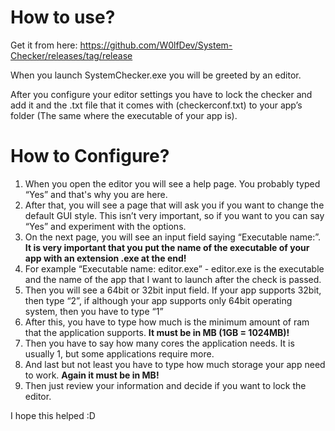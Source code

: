 ﻿
# How to use?

Get it from here: https://github.com/W0lfDev/System-Checker/releases/tag/release

When you launch SystemChecker.exe you will be greeted by an editor.

After you configure your editor settings you have to lock the checker and add it and the .txt file that it comes with (checkerconf.txt) to your app’s folder (The same where the executable of your app is).

# How to Configure?

1.  When you open the editor you will see a help page. You probably typed “Yes” and that's why you are here.
2.  After that, you will see a page that will ask you if you want to change the default GUI style. This isn’t very important, so if you want to you can say “Yes” and experiment with the options.
3.  On the next page, you will see an input field saying “Executable name:”. **It is very important that you put the name of the executable of your app with an extension .exe at the end!**
4.  For example “Executable name: editor.exe” - editor.exe is the executable and the name of the app that I want to launch after the check is passed.
5.  Then you will see a 64bit or 32bit input field. If your app supports 32bit, then type “2”, if although your app supports only 64bit operating system, then you have to type “1”
6.  After this, you have to type how much is the minimum amount of ram that the application supports. **It must be in MB (1GB = 1024MB)!**
7.  Then you have to say how many cores the application needs. It is usually 1, but some applications require more.
8.  And last but not least you have to type how much storage your app need to work. **Again it must be in MB!**
9.  Then just review your information and decide if you want to lock the editor.

I hope this helped :D
